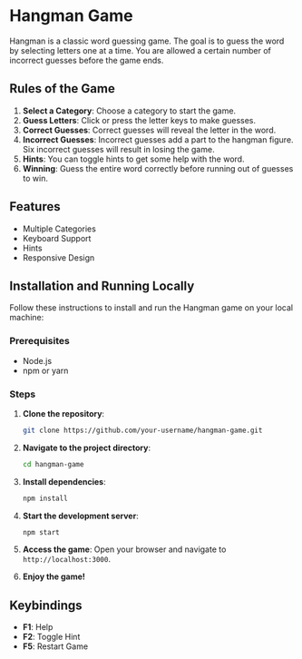 # Hangman Game

Hangman is a classic word guessing game. The goal is to guess the word by selecting letters one at a time. You are allowed a certain number of incorrect guesses before the game ends. 

## Rules of the Game

1. **Select a Category**: Choose a category to start the game.
2. **Guess Letters**: Click or press the letter keys to make guesses.
3. **Correct Guesses**: Correct guesses will reveal the letter in the word.
4. **Incorrect Guesses**: Incorrect guesses add a part to the hangman figure. Six incorrect guesses will result in losing the game.
5. **Hints**: You can toggle hints to get some help with the word.
6. **Winning**: Guess the entire word correctly before running out of guesses to win.

## Features
- Multiple Categories
- Keyboard Support
- Hints
- Responsive Design

## Installation and Running Locally

Follow these instructions to install and run the Hangman game on your local machine:

### Prerequisites

- Node.js
- npm or yarn

### Steps

1. **Clone the repository**:
   ```bash
   git clone https://github.com/your-username/hangman-game.git
   ```

2. **Navigate to the project directory**:
   ```bash
   cd hangman-game
   ```

3. **Install dependencies**:
   ```bash
   npm install
   ```

4. **Start the development server**:
   ```bash
   npm start
   ```

5. **Access the game**: Open your browser and navigate to `http://localhost:3000`.

6. **Enjoy the game!**

## Keybindings

- **F1**: Help
- **F2**: Toggle Hint
- **F5**: Restart Game